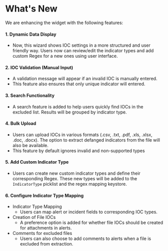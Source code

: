 # What's New

We are enhancing the widget with the following features:

#### 1. **Dynamic Data Display**  
- Now, this wizard shows IOC settings in a more structured and user friendly way. Users now can review/edit the indicator types and add custom Regex for a new ones using user interface.

#### 2. **IOC Validation (Manual Input)**  
- A validation message will appear if an invalid IOC is manually entered.
- This feature also ensures that only unique indicator will entered.

#### 3. **Search Functionality**  
- A search feature is added to help users quickly find IOCs in the excluded list. Results will be grouped by indicator type.

#### 4. **Bulk Upload**  
- Users can upload IOCs in various formats (.csv, .txt, .pdf, .xls, .xlsx, .doc, .docx). The option to extract defanged indicators from the file will also be available.
- This feature by default ignores invalid and non-supported types

#### 5. **Add Custom Indicator Type**  
- Users can create new custom indicator types and define their corresponding Regex. These new types will be added to the `IndicatorType` picklist and the regex mapping keystore.

#### 6. **Configure Indicator Type Mapping**  
- Indicator Type Mapping 
    - Users can map alert or incident fields to corresponding IOC types.
- Creation of File IOCs 
    - A preference option is added for whether file IOCs should be created for attachments in alerts.
- Comments for excluded files 
    - Users can also choose to add comments to alerts when a file is excluded from extraction.